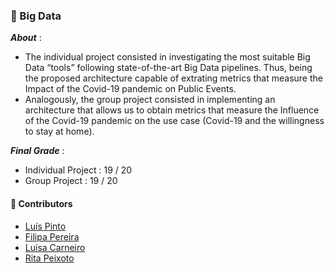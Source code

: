 ### :pushpin: Big Data

***About*** : 
  - The individual project consisted in investigating the most suitable Big Data “tools” following state-of-the-art Big Data pipelines. Thus, being the proposed architecture capable of extrating metrics that measure the Impact of the Covid-19 pandemic on Public Events.
  - Analogously, the group project consisted in implementing an architecture that allows us to obtain metrics that measure the Influence of the Covid-19 pandemic on the use case (Covid-19 and the willingness to stay at home).
  

***Final Grade*** : 
  - Individual Project : 19 / 20
  - Group Project  : 19 / 20

#### :handshake: Contributors 
- [Luís Pinto](https://github.com/L-Pinto)
- [Filipa Pereira](https://github.com/FilipaPereira00)
- [Luísa Carneiro](https://github.com/Analucar)
- [Rita Peixoto](https://github.com/rita-peixoto)
